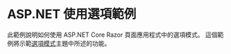 # <a name="aspnet-using-options-sample"></a>ASP.NET 使用選項範例

此範例說明如何使用 ASP.NET Core Razor 頁面應用程式中的選項模式。 這個範例將示範[選項模式](https://docs.microsoft.com/aspnet/core/fundamentals/configuration/options)主題中所述的功能。
